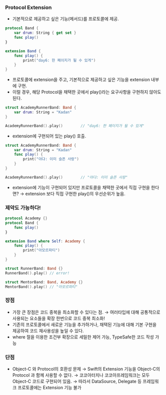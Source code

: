 ### Protocol Extension

- 기본적으로 제공하고 싶은 기능(메서드)를 프로토콜에 제공.

```swift
protocol Band {
	var drum: String { get set }
	func play()
}

extension Band {
	func play() {
		print("day6: 한 페이지가 될 수 있게")
	}
}
```

- 프로토콜에 extension을 주고, 기본적으로 제공하고 싶은 기능을 extension 내부에 구현.
- 이럴 경우, 해당 Protocol을 채택한 곳에서 play()라는 요구사항을 구현하지 않아도 된다.

```swift
struct AcademyRunnerBand: Band {
	var drum: String = "Kadan"
}

AcademyRunnerBand().play()        // "day6: 한 페이지가 될 수 있게"
```

- extension에 구현되어 있는 play() 호출.

```swift
struct AcademyRunnerBand: Band {
	var drum: String = "Kadan"
	func play() {
		print("야댜: 이미 슬픈 사랑")
	}
}

AcademyRunnerBand().play()        // "야댜: 이미 슬픈 사랑"
```

- extension에 기능이 구현되어 있지만 프로토콜을 채택한 곳에서 직접 구현을 한다면? → extension 보다 직접 구현한 play()의 우선순위가 높음.

### 제약도 가능하다!

```swift
protocol Academy {}
protocol Band {
	func play()
}

extension Band where Self: Academy {
	func play() {
		print("아모르파티")
	}
}

struct RunnerBand: Band {}
RunnerBand().play() // error!

struct MentorBand: Band, Academy {}
MentorBand().play() // "아모르파티"
```

### 장점

- 가장 큰 장점은 코드 중복을 최소화할 수 있다는 점. → 여러타입에 대해 공통적으로 사용되는 요소들을 확장 한번으로 코드 중복 최소화!
- 기존의 프로토콜에서 새로운 기능을 추가하거나, 채택된 기능에 대해 기본 구현을 제공하여 코드 재사용성을 높일 수 있다.
- where 절을 이용한 조건부 확장으로 세밀한 제어 가능, TypeSafe한 코드 작성 가능

### 단점

- Object-C 와 Protocol의 호환성 문제 → Swift의 Extension 기능을 Object-C의 Protocol 과 함께 사용할 수 없다. → 코코아터치나 코코아프레임워크는 모두 Object-C 코드로 구현되어 있음. → 따라서 DataSource, Delegate 등 프레임워크 프로토콜에는 Extension 기능 불가